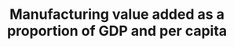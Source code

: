 ---
actual_indicator_available: Manufacturing value added as a percentage of GDP and per
  capita
actual_indicator_available_description: 'As percentage of GDP: The contribution of
  the manufacturing industry as a percentage of overall GDP. Per capita: The contribution
  per capita of the manufacturing industry to overall GDP.'
computation_units: 'As percentage of GDP: Percentage,   Per Capita: Dollars'
data_non_statistical: false
date_metadata_updated: '2017-10-20'
date_of_national_source_publication: 09/2016
goal_meta_link: http://unstats.un.org/sdgs/files/metadata-compilation/Metadata-Goal-9.pdf
graph_title: US manufacturing value added as a percentage of GDP
graph_type: line
has_metadata: true
indicator: 9.2.1
indicator_definition: Manufacturing value added (MVA) is the total value of goods
  and services net of intermediate consumption. It is generally compiled as the sum
  of the value added of all manufacturing activity units in operation in the reference
  period. It can be presented in percentage to gross domestic product (GDP) as well
  as per capita for any reference year. MVA growth rates are given at constant prices.
indicator_name: Manufacturing value added as a proportion of GDP and per capita
indicator_sort_order: 09-02-01
indicator_variable: manuf_va_as_pctgdp
layout: indicator
national_geographical_coverage: United States
periodicity: Annual
permalink: /9-2-1/
published: true
rationale_interpretation: MVA is a well-recognized and widely used indicator by researchers
  and policy makers to assess the level of industrialization of a country. MVA measures
  the contribution of manufacturing to economy. The indicator is exceptionally good
  for international comparison. Share of MVA in GDP establishes the role of manufacturing
  in the economy. In other words, this indicator specifies the contribution of the
  manufacturing sector to total production. MVA per capita is the basic indicator
  of a country's level of industrialization adjusted for the size of the economy.
  And finally, the MVA growth provides insight into the general direction and magnitude
  of growth for the manufacturing sector. In practice, it is a measure of the rate
  of change that an economy's MVA goes through from one year to another at constant
  prices.
reporting_status: complete
scheduled_update_by_national_source: 10/2017
sdg_goal: 9
source_active_1: true
source_agency_staff_email_1: Andrew.Craig@bea.gov
source_agency_staff_name_1: Andrew Craig
source_agency_survey_dataset_1: Value Added by Industry as a Percentage of Gross Domestic
  Product
source_notes_1: null
source_organisation_1: Value Added by Industry as a Percentage of Gross Domestic Product
source_title_1: null
source_url_1: http://www.bea.gov/iTable/iTableHtml.cfm?reqid=51&step=2&isuri=1
source_url_text_1: http://www.bea.gov/iTable/iTableHtml.cfm?reqid=51&step=2&isuri=1
target: Promote inclusive and sustainable industrialization and, by 2030, significantly
  raise industry's share of employment and gross domestic product, in line with national
  circumstances, and double its share in least developed countries.
target_id: '9.2'
time_period: 2000-2016
title: Manufacturing value added as a proportion of GDP and per capita
un_custodial_agency: 'UNIDO (Partnering Agencies: World Bank)'
un_designated_tier: '1'
us_method_of_computation: 'As Percentage of GDP: Manufacturing value added divded
  by GDP, expressed as a percentage Per Capita: Manufacturing value added divded by
  population'
variable_description: null
variable_notes: null
---